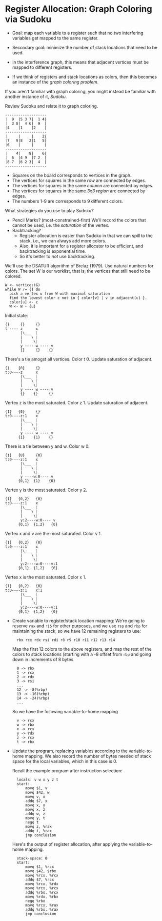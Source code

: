 # Register Allocation: Graph Coloring via Sudoku

* Goal: map each variable to a register such that no two interfering
  variables get mapped to the same register. 
  
* Secondary goal: minimize the number of stack locations that need
  to be used.

* In the interference graph, this means that adjacent vertices must be
  mapped to different registers. 

* If we think of registers and stack locations as colors, then this
  becomes an instance of the *graph coloring problem*.

If you aren't familiar with graph coloring, you might instead be
familiar with another instance of it, *Sudoku*.

Review Sudoku and relate it to graph coloring.

    -------------------
    |  9  |5 3 7|  1 4|
    |  3 8|  4 6|  9  |
    |4    |1    |2    |
    -------------------
    |     |     |    2|
    |7   9|8   2|1   5|
    |6    |     |     |
    -------------------
    |    4|    8|    6|
    |  6  |4 9  |7 2  |
    |8 7  |6 2 3|  4  |
    -------------------

* Squares on the board corresponds to vertices in the graph.
* The vertices for squares in the same *row* are connected by edges.
* The vertices for squares in the same *column* are connected by edges.
* The vertices for squares in the same *3x3 region* are connected by edges.
* The numbers 1-9 are corresponds to 9 different colors. 

What strategies do you use to play Sudoku?

* Pencil Marks? (most-constrained-first)
  We'll record the colors that cannot be used,
  i.e. the *saturation* of the vertex.
* Backtracking?
    * Register allocation is easier than Sudoku in
      that we can spill to the stack, i.e., we can always add more colors.
    * Also, it is important for a register allocator to be
	  efficient, and backtracking is exponential time.
	* So it's better to *not* use backtracking.

We'll use the DSATUR algorithm of Brelaz (1979).
Use natural numbers for colors.
The set W is our worklist, that is, the vertices that still need to be
colored.

    W <- vertices(G)
    while W /= {} do
      pick a vertex u from W with maximal saturation
      find the lowest color c not in { color[v] | v in adjacent(u) }.
      color[u] <- c
      W <- W - {u}

Initial state:

    {}     {}     {}
    t ---- z      x
	       |\___  |
		   |    \ |
		   |     \|
		   y ---- w ---- v
		   {}     {}    {}

There's a tie amogst all vertices. Color t 0. Update saturation of adjacent.

    {}    {0}     {}
    t:0----z      x
	       |\___  |
		   |    \ |
		   |     \|
		   y ---- w ---- v
		   {}    {}     {}

Vertex z is the most saturated. Color z 1. Update saturation of adjacent.

    {1}   {0}     {}
    t:0----z:1    x
	       |\___  |
		   |    \ |
		   |     \|
		   y ---- w ---- v
		  {1}    {1}    {}


There is a tie between y and w. Color w 0. 

    {1}   {0}     {0}
    t:0----z:1    x
	       |\___  |
		   |    \ |
		   |     \|
	       y ----w:0---- v
		  {0,1}  {1}    {0}

Vertex y is the most saturated. Color y 2.

    {1}   {0,2}   {0}
    t:0----z:1    x
	       |\___  |
		   |    \ |
		   |     \|
		   y:2----w:0---- v
		  {0,1}  {1,2}   {0}

Vertex x and v are the most saturated. Color v 1.

    {1}   {0,2}   {0}
    t:0----z:1    x
	       |\___  |
		   |    \ |
		   |     \|
		   y:2----w:0----v:1
		  {0,1}  {1,2}   {0}

Vertex x is the most saturated. Color x 1.

    {1}   {0,2}   {0}
    t:0----z:1    x:1
	       |\___  |
		   |    \ |
		   |     \|
		   y:2----w:0----v:1
		  {0,1}  {1,2}   {0}

* Create variable to register/stack location mapping:
  We're going to reserve `rax` and `r15` for other purposes,
  and we use `rsp` and `rbp` for maintaining the stack,
  so we have 12 remaining registers to use:

        rbx rcx rdx rsi rdi r8 r9 r10 r11 r12 r13 r14
	
  Map the first 12 colors to the above registers, and map the rest of
  the colors to stack locations (starting with a -8 offset from `rbp`
  and going down in increments of 8 bytes.

		0 -> rbx
		1 -> rcx
		2 -> rdx
        3 -> rsi
        ...
        12 -> -8(%rbp)
        13 -> -16(%rbp)
        14 -> -24(%rbp)
        ...

  So we have the following variable-to-home mapping

		v -> rcx
		w -> rbx
		x -> rcx
		y -> rdx
		z -> rcx
		t -> rbx


* Update the program, replacing variables according to the variable-to-home
    mapping. We also record the number of bytes needed of stack space
    for the local variables, which in this case is 0.

    Recall the example program after instruction selection:

        locals: v w x y z t
        start:
            movq $1, v
            movq $42, w
            movq v, x
            addq $7, x
            movq x, y
            movq x, z
            addq w, z
            movq y, t
            negq t
            movq z, %rax
            addq t, %rax
            jmp conclusion

    Here's the output of register allocation, after applying
    the variable-to-home mapping.

		stack-space: 0
		start:
            movq $1, %rcx
            movq $42, $rbx
            movq %rcx, %rcx
            addq $7, %rcx
            movq %rcx, %rdx
            movq %rcx, %rcx
            addq %rbx, %rcx
            movq %rdx, %rbx
            negq %rbx
            movq %rcx, %rax
            addq %rbx, %rax
            jmp conclusion

